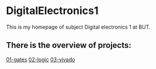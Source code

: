# DigitalElectronics1
This is my homepage of subject Digital electronics 1 at BUT.
## There is the overview of projects:
[01-gates](01-gates)
[02-logic](02-logic)
[03-vivado](03-vivado)
